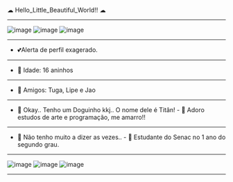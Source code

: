  ☁ Hello_Little_Beautiful_World!! ☁ 
__________________________________________________________________________________________________________________________
 ![image](https://images-wixmp-ed30a86b8c4ca887773594c2.wixmp.com/f/4844df49-b3bd-4517-945e-f21a7e0d2da7/d6tmvjp-a395bab7-df50-49e6-a6a9-93e248bd5dbd.gif?token=eyJ0eXAiOiJKV1QiLCJhbGciOiJIUzI1NiJ9.eyJzdWIiOiJ1cm46YXBwOjdlMGQxODg5ODIyNjQzNzNhNWYwZDQxNWVhMGQyNmUwIiwiaXNzIjoidXJuOmFwcDo3ZTBkMTg4OTgyMjY0MzczYTVmMGQ0MTVlYTBkMjZlMCIsIm9iaiI6W1t7InBhdGgiOiJcL2ZcLzQ4NDRkZjQ5LWIzYmQtNDUxNy05NDVlLWYyMWE3ZTBkMmRhN1wvZDZ0bXZqcC1hMzk1YmFiNy1kZjUwLTQ5ZTYtYTZhOS05M2UyNDhiZDVkYmQuZ2lmIn1dXSwiYXVkIjpbInVybjpzZXJ2aWNlOmZpbGUuZG93bmxvYWQiXX0.j7LskgpWoTwYXycaThglqNfgXWTCPDBT-l8GOF8CprM)  ![image](https://thumbs.gfycat.com/ImpureDrearyHippopotamus-max-1mb.gif) ![image](https://i.imgur.com/rn3E1qJ.gif)
__________________________________________________________________________________________________________________________
- 💕Alerta de perfil exagerado.
-------------------------------------------------------------------------------------------------------------------------
- 💖 Idade: 16 aninhos 
-------------------------------------------------------------------------------------------------------------------------
- 🌱 Amigos: Tuga, Lipe e Jao
-------------------------------------------------------------------------------------------------------------------------
- 🐶 Okay.. Tenho um Doguinho kkj.. O nome dele é Titân! - 🤔 Adoro estudos de arte e programação, me amarro!!
-------------------------------------------------------------------------------------------------------------------------
- 💬 Não tenho muito a dizer as vezes.. - 🦖 Estudante do Senac no 1 ano do segundo grau.
__________________________________________________________________________________________________________________________
![image](https://media.tenor.com/FbTWLMuy8dgAAAAj/lcv-80s-computer.gif) ![image](https://media.tenor.com/8v-QEoJksxMAAAAj/eevee-dance.gif) ![image](https://pa1.aminoapps.com/6361/ff52014b116b2f9e747757dbe898cff6933ec21b_00.gif)
__________________________________________________________________________________________________________________________





